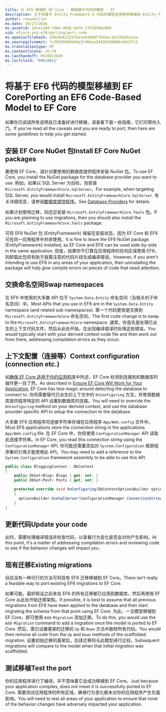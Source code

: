 ```yaml
---
title: 从 EF6 移植到 EF Core - 移植基于代码的模型 - EF
description: 关于将基于 Entity Framework 6 代码的模型应用程序移植到 Entity Framework Core 的特定信息
author: rowanmiller
ms.date: 10/27/2016
ms.assetid: 2dce1a50-7d84-4856-abf6-2763dd9be99d
uid: efcore-and-ef6/porting/port-code
ms.openlocfilehash: d3920e6132576e3a93dd0ffb9dac1412b6e511aa
ms.sourcegitcommit: 7c3939504bb9da3f46bea3443638b808c04227c2
ms.translationtype: HT
ms.contentlocale: zh-CN
ms.lasthandoff: 09/09/2020
ms.locfileid: "89619621"
---
```

# <a name="porting-an-ef6-code-based-model-to-ef-core"></a><span data-ttu-id="3e4c1-103">将基于 EF6 代码的模型移植到 EF Core</span><span class="sxs-lookup"><span data-stu-id="3e4c1-103">Porting an EF6 Code-Based Model to EF Core</span></span>

<span data-ttu-id="3e4c1-104">如果你已阅读所有说明且已准备好进行移植，请查看下面一些指南，它们可帮你入门。</span><span class="sxs-lookup"><span data-stu-id="3e4c1-104">If you've read all the caveats and you are ready to port, then here are some guidelines to help you get started.</span></span>

## <a name="install-ef-core-nuget-packages"></a><span data-ttu-id="3e4c1-105">安装 EF Core NuGet 包</span><span class="sxs-lookup"><span data-stu-id="3e4c1-105">Install EF Core NuGet packages</span></span>

<span data-ttu-id="3e4c1-106">要使用 EF Core，请针对要使用的数据库提供程序安装 NuGet 包。</span><span class="sxs-lookup"><span data-stu-id="3e4c1-106">To use EF Core, you install the NuGet package for the database provider you want to use.</span></span> <span data-ttu-id="3e4c1-107">例如，如果以 SQL Server 为目标，则安装 `Microsoft.EntityFrameworkCore.SqlServer`。</span><span class="sxs-lookup"><span data-stu-id="3e4c1-107">For example, when targeting SQL Server, you would install `Microsoft.EntityFrameworkCore.SqlServer`.</span></span> <span data-ttu-id="3e4c1-108">有关详细信息，请参阅[数据库提供程序](xref:core/providers/index)。</span><span class="sxs-lookup"><span data-stu-id="3e4c1-108">See [Database Providers](xref:core/providers/index) for details.</span></span>

<span data-ttu-id="3e4c1-109">如果计划使用迁移，则还应安装 `Microsoft.EntityFrameworkCore.Tools` 包。</span><span class="sxs-lookup"><span data-stu-id="3e4c1-109">If you are planning to use migrations, then you should also install the `Microsoft.EntityFrameworkCore.Tools` package.</span></span>

<span data-ttu-id="3e4c1-110">可将 EF6 NuGet 包 (EntityFramework) 保留在安装状态，因为 EF Core 和 EF6 可在同一应用程序中并排使用。</span><span class="sxs-lookup"><span data-stu-id="3e4c1-110">It is fine to leave the EF6 NuGet package (EntityFramework) installed, as EF Core and EF6 can be used side-by-side in the same application.</span></span> <span data-ttu-id="3e4c1-111">但是，如果你不打算在应用程序的任何区域使用 EF6，则卸载此包将有助于就需注意的代码片段生成编译错误。</span><span class="sxs-lookup"><span data-stu-id="3e4c1-111">However, if you aren't intending to use EF6 in any areas of your application, then uninstalling the package will help give compile errors on pieces of code that need attention.</span></span>

## <a name="swap-namespaces"></a><span data-ttu-id="3e4c1-112">交换命名空间</span><span class="sxs-lookup"><span data-stu-id="3e4c1-112">Swap namespaces</span></span>

<span data-ttu-id="3e4c1-113">在 EF6 中使用的大多数 API 位于 `System.Data.Entity` 命名空间（及相关的子命名空间）中。</span><span class="sxs-lookup"><span data-stu-id="3e4c1-113">Most APIs that you use in EF6 are in the `System.Data.Entity` namespace (and related sub-namespaces).</span></span> <span data-ttu-id="3e4c1-114">第一个代码更改是交换到 `Microsoft.EntityFrameworkCore` 命名空间。</span><span class="sxs-lookup"><span data-stu-id="3e4c1-114">The first code change is to swap to the `Microsoft.EntityFrameworkCore` namespace.</span></span> <span data-ttu-id="3e4c1-115">通常，你首先是处理已派生的上下文代码文件，然后从此处开始，在出现编译错误时处理这些错误。</span><span class="sxs-lookup"><span data-stu-id="3e4c1-115">You would typically start with your derived context code file and then work out from there, addressing compilation errors as they occur.</span></span>

## <a name="context-configuration-connection-etc"></a><span data-ttu-id="3e4c1-116">上下文配置（连接等）</span><span class="sxs-lookup"><span data-stu-id="3e4c1-116">Context configuration (connection etc.)</span></span>

<span data-ttu-id="3e4c1-117">如[确保 EF Core 适用于你的应用程序](xref:efcore-and-ef6/porting/index)中所述，EF Core 检测到连接到的数据库时操作更一目了然。</span><span class="sxs-lookup"><span data-stu-id="3e4c1-117">As described in [Ensure EF Core Will Work for Your Application](xref:efcore-and-ef6/porting/index), EF Core has less magic around detecting the database to connect to.</span></span> <span data-ttu-id="3e4c1-118">你将需要替代已派生的上下文中的 `OnConfiguring` 方法，并使用数据库提供程序特定的 API 设置到数据库的连接。</span><span class="sxs-lookup"><span data-stu-id="3e4c1-118">You will need to override the `OnConfiguring` method on your derived context, and use the database provider specific API to setup the connection to the database.</span></span>

<span data-ttu-id="3e4c1-119">大多数 EF6 应用程序将连接字符串存储在应用程序 `App/Web.config` 文件中。</span><span class="sxs-lookup"><span data-stu-id="3e4c1-119">Most EF6 applications store the connection string in the applications `App/Web.config` file.</span></span> <span data-ttu-id="3e4c1-120">在 EF Core 中，你将使用 `ConfigurationManager` API 读取此连接字符串。</span><span class="sxs-lookup"><span data-stu-id="3e4c1-120">In EF Core, you read this connection string using the `ConfigurationManager` API.</span></span> <span data-ttu-id="3e4c1-121">你可能还需要添加对 `System.Configuration` 框架程序集的引用才能使用此 API。</span><span class="sxs-lookup"><span data-stu-id="3e4c1-121">You may need to add a reference to the `System.Configuration` framework assembly to be able to use this API.</span></span>

``` csharp
public class BloggingContext : DbContext
{
    public DbSet<Blog> Blogs { get; set; }
    public DbSet<Post> Posts { get; set; }

    protected override void OnConfiguring(DbContextOptionsBuilder optionsBuilder)
    {
      optionsBuilder.UseSqlServer(ConfigurationManager.ConnectionStrings["BloggingDatabase"].ConnectionString);
    }
}
```

## <a name="update-your-code"></a><span data-ttu-id="3e4c1-122">更新代码</span><span class="sxs-lookup"><span data-stu-id="3e4c1-122">Update your code</span></span>

<span data-ttu-id="3e4c1-123">此时，需要处理编译错误并检查代码，以查看行为变化是否会对你产生影响。</span><span class="sxs-lookup"><span data-stu-id="3e4c1-123">At this point, it's a matter of addressing compilation errors and reviewing code to see if the behavior changes will impact you.</span></span>

## <a name="existing-migrations"></a><span data-ttu-id="3e4c1-124">现有迁移</span><span class="sxs-lookup"><span data-stu-id="3e4c1-124">Existing migrations</span></span>

<span data-ttu-id="3e4c1-125">目前没有一种可行的方法可将现有 EF6 迁移移植到 EF Core。</span><span class="sxs-lookup"><span data-stu-id="3e4c1-125">There isn't really a feasible way to port existing EF6 migrations to EF Core.</span></span>

<span data-ttu-id="3e4c1-126">如果可能，最好假设之前来自 EF6 的所有迁移都已应用到数据库，然后再使用 EF Core 从此处开始迁移架构。</span><span class="sxs-lookup"><span data-stu-id="3e4c1-126">If possible, it is best to assume that all previous migrations from EF6 have been applied to the database and then start migrating the schema from that point using EF Core.</span></span> <span data-ttu-id="3e4c1-127">为此，一旦模型移植到 EF Core，即可使用 `Add-Migration` 添加迁移。</span><span class="sxs-lookup"><span data-stu-id="3e4c1-127">To do this, you would use the `Add-Migration` command to add a migration once the model is ported to EF Core.</span></span> <span data-ttu-id="3e4c1-128">然后，需已设置基架的迁移的 `Up` 和 `Down` 方法中删除所有代码。</span><span class="sxs-lookup"><span data-stu-id="3e4c1-128">You would then remove all code from the `Up` and `Down` methods of the scaffolded migration.</span></span> <span data-ttu-id="3e4c1-129">设置初始迁移的基架后，后续迁移将与此模型进行比较。</span><span class="sxs-lookup"><span data-stu-id="3e4c1-129">Subsequent migrations will compare to the model when that initial migration was scaffolded.</span></span>

## <a name="test-the-port"></a><span data-ttu-id="3e4c1-130">测试移植</span><span class="sxs-lookup"><span data-stu-id="3e4c1-130">Test the port</span></span>

<span data-ttu-id="3e4c1-131">你的应用程序进行了编译，并不意味着它会成功移植到 EF Core。</span><span class="sxs-lookup"><span data-stu-id="3e4c1-131">Just because your application compiles, does not mean it is successfully ported to EF Core.</span></span> <span data-ttu-id="3e4c1-132">需要测试应用程序的所有区域，确保行为变化都未对你的应用程序产生负面影响。</span><span class="sxs-lookup"><span data-stu-id="3e4c1-132">You will need to test all areas of your application to ensure that none of the behavior changes have adversely impacted your application.</span></span>
